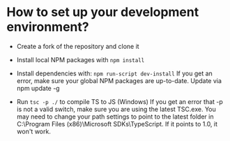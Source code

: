 # How to set up your development environment?
- Create a fork of the repository and clone it
- Install local NPM packages with `npm install`
- Install dependencies with: `npm run-script dev-install`
If you get an error, make sure your global NPM packages are up-to-date. Update via npm update -g

- Run `tsc -p ./` to compile TS to JS
(Windows) If you get an error that -p is not a valid switch, make sure you are using the latest TSC.exe. You may need to change your path settings to point to the latest folder in C:\Program Files (x86)\Microsoft SDKs\TypeScript. If it points to 1.0, it won't work.

